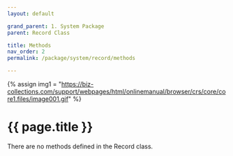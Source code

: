 ```yaml
---
layout: default

grand_parent: 1. System Package
parent: Record Class

title: Methods
nav_order: 2
permalink: /package/system/record/methods

---
```

{% assign img1 = "https://biz-collections.com/support/webpages/html/onlinemanual/browser/crs/core/core1.files/image001.gif" %}


# {{ page.title }}

There are no methods defined in the Record class.